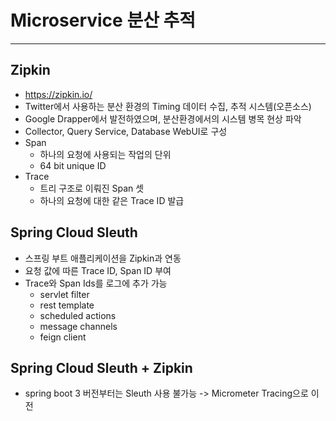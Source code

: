 # Microservice 분산 추적

---

## Zipkin
- https://zipkin.io/
- Twitter에서 사용하는 분산 환경의 Timing 데이터 수집, 추적 시스템(오픈소스)
- Google Drapper에서 발전하였으며, 분산환경에서의 시스템 병목 현상 파악
- Collector, Query Service, Database WebUI로 구성
- Span
  - 하나의 요청에 사용되는 작업의 단위
  - 64 bit unique ID
- Trace
  - 트리 구조로 이뤄진 Span 셋
  - 하나의 요청에 대한 같은 Trace ID 발급

## Spring Cloud Sleuth
- 스프링 부트 애플리케이션을 Zipkin과 연동
- 요청 값에 따른 Trace ID, Span ID 부여
- Trace와 Span Ids를 로그에 추가 가능
  - servlet filter
  - rest template
  - scheduled actions
  - message channels
  - feign client

## Spring Cloud Sleuth + Zipkin
- spring boot 3 버전부터는 Sleuth 사용 불가능 -> Micrometer Tracing으로 이전
